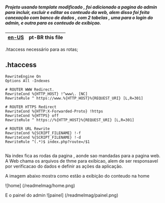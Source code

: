 ##### Projeto usando template modificado , foi adicionado a pagina do admin para incluir, excluir e editar os conteudo da web, alem disso foi feita conexação com banco de dados , com 2 tabelas , uma para o login do admin, e outra para os conteudo de exibiçao. 
| [en-US](README.md) | pt-BR this file |
|---|---|

.htaccess necessário para as rotas;
## .htaccess
```apacheconf
RewriteEngine On
Options All -Indexes

# ROUTER WWW Redirect.
RewriteCond %{HTTP_HOST} !^www\. [NC]
RewriteRule ^ https://www.%{HTTP_HOST}%{REQUEST_URI} [L,R=301]

# ROUTER HTTPS Redirect
RewriteCond %{HTTP:X-Forwarded-Proto} !https
RewriteCond %{HTTPS} off
RewriteRule ^ https://%{HTTP_HOST}%{REQUEST_URI} [L,R=301]

# ROUTER URL Rewrite
RewriteCond %{SCRIPT_FILENAME} !-f
RewriteCond %{SCRIPT_FILENAME} !-d
RewriteRule ^(.*)$ index.php?route=/$1
```
##

Na index fica as rodas  da pagina , aonde sao mandadas para a pagina web.
A Web chama os arquivos de thme para exibicao, alem de ser responsavel por verificacao do dados e definir as ações da aplicação.


A imagem abaixo mostra como estão a exibição do conteudo na home

![home] (/readmeImag/home.png)


E o painel do admin
![painel] (/readmeImag/painel.png)





